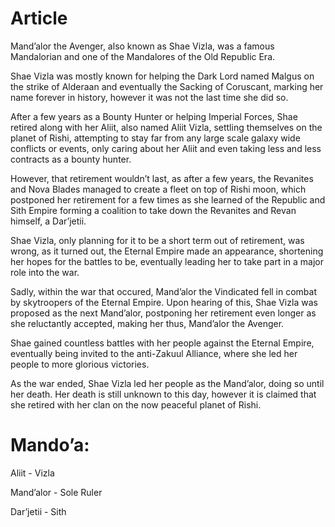 # Article

Mand’alor the Avenger, also known as Shae Vizla, was a famous Mandalorian and one of the Mandalores of the Old Republic Era.

Shae Vizla was mostly known for helping the Dark Lord named Malgus on the strike of Alderaan and eventually the Sacking of Coruscant, marking her name forever in history, however it was not the last time she did so.

After a few years as a Bounty Hunter or helping Imperial Forces, Shae retired along with her Aliit, also named Aliit Vizla, settling themselves on the planet of Rishi, attempting to stay far from any large scale galaxy wide conflicts or events, only caring about her Aliit and even taking less and less contracts as a bounty hunter.

However, that retirement wouldn’t last, as after a few years, the Revanites and Nova Blades managed to create a fleet on top of Rishi moon, which postponed her retirement for a few times as she learned of the Republic and Sith Empire forming a coalition to take down the Revanites and Revan himself, a Dar’jetii.

Shae Vizla, only planning for it to be a short term out of retirement, was wrong, as it turned out, the Eternal Empire made an appearance, shortening her hopes for the battles to be, eventually leading her to take part in a major role into the war.

Sadly, within the war that occured, Mand’alor the Vindicated fell in combat by skytroopers of the Eternal Empire.
Upon hearing of this, Shae Vizla was proposed as the next Mand’alor, postponing her retirement even longer as she reluctantly accepted, making her thus, Mand’alor the Avenger.

Shae gained countless battles with her people against the Eternal Empire, eventually being invited to the anti-Zakuul Alliance, where she led her people to more glorious victories.

As the war ended, Shae Vizla led her people as the Mand’alor, doing so until her death.
Her death is still unknown to this day, however it is claimed that she retired with her clan on the now peaceful planet of Rishi.

# Mando’a:

Aliit - Vizla

Mand’alor - Sole Ruler

Dar’jetii - Sith
